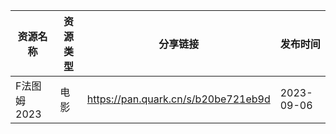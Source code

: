 | 资源名称     | 资源类型 | 分享链接                                | 发布时间       |
| -------- | ---- | ----------------------------------- | ---------- |
| F法图姆2023 | 电影   | https://pan.quark.cn/s/b20be721eb9d | 2023-09-06 |

